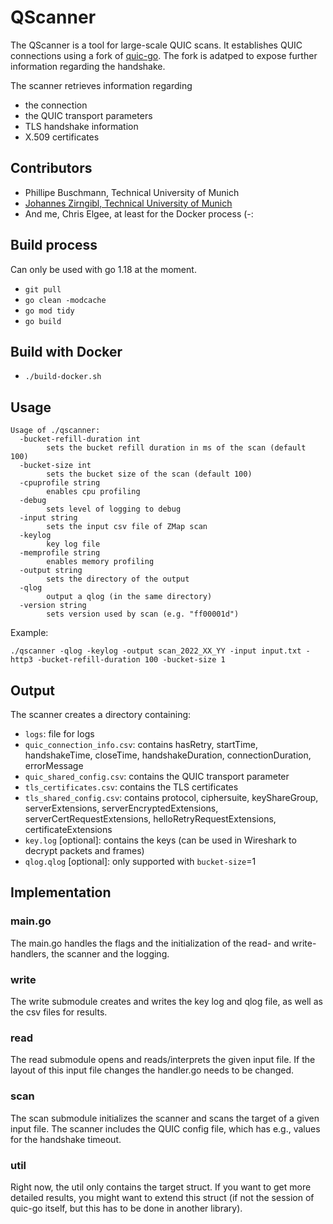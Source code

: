 # QScanner

The QScanner is a tool for large-scale QUIC scans.
It establishes QUIC connections using a fork of [quic-go](https://github.com/lucas-clemente/quic-go).
The fork is adatped to expose further information regarding the handshake.

The scanner retrieves information regarding 
- the connection
- the QUIC transport parameters
- TLS handshake information 
- X.509 certificates

## Contributors
- Phillipe Buschmann, Technical University of Munich
- [Johannes Zirngibl, Technical University of Munich](https://www.net.in.tum.de/members/zirngibl/)
- And me, Chris Elgee, at least for the Docker process (-:

## Build process
Can only be used with go 1.18 at the moment.

- `git pull`
- `go clean -modcache`
- `go mod tidy`
- `go build`

## Build with Docker
- `./build-docker.sh`

## Usage

```
Usage of ./qscanner:
  -bucket-refill-duration int
        sets the bucket refill duration in ms of the scan (default 100)
  -bucket-size int
        sets the bucket size of the scan (default 100)
  -cpuprofile string
        enables cpu profiling
  -debug
        sets level of logging to debug
  -input string
        sets the input csv file of ZMap scan
  -keylog
        key log file
  -memprofile string
        enables memory profiling
  -output string
        sets the directory of the output
  -qlog
        output a qlog (in the same directory)
  -version string
        sets version used by scan (e.g. "ff00001d")
```

Example:
```
./qscanner -qlog -keylog -output scan_2022_XX_YY -input input.txt -http3 -bucket-refill-duration 100 -bucket-size 1
```

## Output

The scanner creates a directory containing:
- `logs`: file for logs
- `quic_connection_info.csv`: contains hasRetry, startTime, handshakeTime, closeTime, handshakeDuration, connectionDuration, errorMessage
- `quic_shared_config.csv`: contains the QUIC transport parameter
- `tls_certificates.csv`: contains the TLS certificates
- `tls_shared_config.csv`: contains protocol, ciphersuite, keyShareGroup, serverExtensions, serverEncryptedExtensions, serverCertRequestExtensions, helloRetryRequestExtensions, certificateExtensions
- `key.log` [optional]: contains the keys (can be used in Wireshark to decrypt packets and frames)
- `qlog.qlog` [optional]: only supported with `bucket-size`=1

## Implementation

### main.go

The main.go handles the flags and the initialization of the read- and write-handlers, the scanner and the logging.

### write

The write submodule creates and writes the key log and qlog file, as well as the csv files for results.

### read

The read submodule opens and reads/interprets the given input file. If the layout of this input file changes the handler.go needs to be changed.

### scan

The scan submodule initializes the scanner and scans the target of a given input file. The scanner includes the QUIC config file, which has e.g., values for the handshake timeout.

### util

Right now, the util only contains the target struct. If you want to get more detailed results, you might want to extend this struct (if not the session of quic-go itself, but this has to be done in another library).

